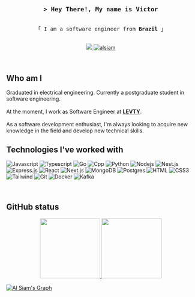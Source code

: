 <!--
<h2 align="center">
  Welcome to Al Siam World!
  <img src="https://media.giphy.com/media/hvRJCLFzcasrR4ia7z/giphy.gif" width="28">
</h2>
-->

<!--
<p align="center">
  <a href="https://github.com/alsiam"><img src="https://readme-typing-svg.herokuapp.com/?lines=Self%20Taught%20Programmer;Front%20End%20Developer;1.5%2B%20years%20of%20coding%20experience;Always%20learning%20new%20things&center=true&width=380&height=45"></a>
</p>

 -->

<!-- Intro  -->
<h3 align="center">
        <samp>&gt; Hey There!, My name is
                <b>Victor</b>
        </samp>
</h3>


<p align="center"> 
  <samp>
    <br>
    「 I am a software engineer from <b>Brazil</b> 」
    <br>
    <br>
  </samp>
</p>

<p align="center">
 <a href="mailto:vmrf0807@gmail.com" target"_blank">
  <img src="https://img.shields.io/badge/Gmail-D14836?style=for-the-badge&logo=gmail&logoColor=white" />
 </a>
 <a href="https://www.linkedin.com/in/victor-manuel-fernandes/" target="_blank">
  <img src="https://img.shields.io/badge/LinkedIn-0077B5?style=for-the-badge&logo=linkedin&logoColor=white" alt="alsiam"/>
 </a>
</p>
<br />

## Who am I

<div>
Graduated in electrical engineering. Currently a postgraduate student in software engineering.
</div>
<br/>
<div>
At the moment, I work as Software Engineer at
  <b><a target="_blank" href="https://www.levty.com/br/">LEVTY</a></b>.   
</div>
<br/>
<div>
As a software development enthusiast, I'm always looking to acquire new knowledge in the field and develop new technical skills.   
</div>

## Technologies I've worked with

![Javascript](https://img.shields.io/badge/Javascript-F0DB4F?style=for-the-badge&labelColor=black&logo=javascript&logoColor=F0DB4F)
![Typescript](https://img.shields.io/badge/Typescript-007acc?style=for-the-badge&labelColor=black&logo=typescript&logoColor=007acc)
![Go](https://img.shields.io/badge/go-20b5dd?style=for-the-badge&logo=go&labelColor=black)
![Cpp](https://img.shields.io/badge/c%2B%2B-125099?style=for-the-badge&logo=c%2B%2B)
![Python](https://img.shields.io/badge/python-fdd055?style=for-the-badge&logo=python&labelColor=black)
![Nodejs](https://img.shields.io/badge/Nodejs-3C873A?style=for-the-badge&labelColor=black&logo=node.js&logoColor=3C873A)
![Nest.js](https://img.shields.io/badge/Nest.js-20232a?style=for-the-badge&logo=nestjs&logoColor=de1f51)
![Express.js](https://img.shields.io/badge/Express.js-20232A?style=for-the-badge&logo=express&logoColor=white)
![React](https://img.shields.io/badge/-React-61DBFB?style=for-the-badge&labelColor=black&logo=react&logoColor=61DBFB)
![Next.js](https://img.shields.io/badge/next.js-20232A?style=for-the-badge&logo=nextdotjs&logoColor=white)
![MongoDB](https://img.shields.io/badge/MongoDB-4EA94B?style=for-the-badge&logo=mongodb&logoColor=white)
![Postgres](https://img.shields.io/badge/Postgres-37688e?style=for-the-badge&logo=postgresql&logoColor=ffffff)
![HTML](https://img.shields.io/badge/HTML5-E34F26?style=for-the-badge&logo=html5&logoColor=white)
![CSS3](https://img.shields.io/badge/CSS3-1572B6?style=for-the-badge&logo=css3&logoColor=white)
![Tailwind](https://img.shields.io/badge/Tailwind_CSS-092749?style=for-the-badge&logo=tailwindcss&logoColor=06B6D4&labelColor=000000)
![Git](https://img.shields.io/badge/Git-F05032?style=for-the-badge&logo=git&logoColor=white)
![Docker](https://img.shields.io/badge/DOCKER-3297e8?style=for-the-badge&logo=docker&logoColor=ffffff)
![Kafka](https://img.shields.io/badge/kafka-20232A?style=for-the-badge&logo=apacheKafka&logoColor=ffffff)



<!--
[![My Skills](https://skillicons.dev/icons?i=java,kotlin,nodejs,git,docker)](https://skillicons.dev)
-->

<br/>

## GitHub status

<div style="display: inline_block" align="center">
  <a href="https://github.com/Victormrf">
  <img height="160em" src="https://github-readme-stats.vercel.app/api?username=Victormrf&show_icons=true&theme=midnight-purple&include_all_commits=true&count_private=true"/>
  <img height="160em" src="https://github-readme-stats.vercel.app/api/top-langs/?username=Victormrf&layout=compact&langs_count=7&theme=midnight-purple"/>
</div>

![Al Siam's Graph](https://github-readme-activity-graph.vercel.app/graph?username=Victormrf&custom_title=Victormrf's%20GitHub%20Activity%20Graph&bg_color=0D1117&color=7F3FBF&line=7F3FBF&point=7F3FBF&area_color=FFFFFF&title_color=FFFFFF&area=true)

